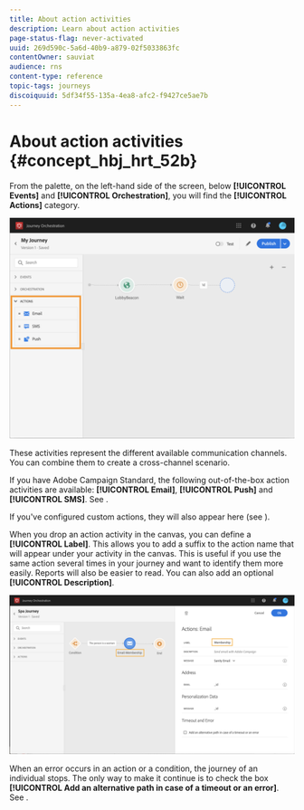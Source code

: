 ```yaml
---
title: About action activities
description: Learn about action activities
page-status-flag: never-activated
uuid: 269d590c-5a6d-40b9-a879-02f5033863fc
contentOwner: sauviat
audience: rns
content-type: reference
topic-tags: journeys
discoiquuid: 5df34f55-135a-4ea8-afc2-f9427ce5ae7b
---
```


# About action activities {#concept_hbj_hrt_52b}

From the palette, on the left-hand side of the screen, below **[!UICONTROL Events]** and **[!UICONTROL Orchestration]**, you will find the **[!UICONTROL Actions]** category.

![](../assets/journey58.png)

These activities represent the different available communication channels. You can combine them to create a cross-channel scenario. 

If you have Adobe Campaign Standard, the following out-of-the-box action activities are available: **[!UICONTROL Email]**, **[!UICONTROL Push]** and **[!UICONTROL SMS]**. See [](../building-journeys/using-adobe-campaign-actions.md). 

If you've configured custom actions, they will also appear here (see [](../building-journeys/using-custom-actions.md)).

When you drop an action activity in the canvas, you can define a **[!UICONTROL Label]**. This allows you to add a suffix to the action name that will appear under your activity in the canvas. This is useful if you use the same action several times in your journey and want to identify them more easily. Reports will also be easier to read. You can also add an optional **[!UICONTROL Description]**.

![](../assets/journey59bis.png)

When an error occurs in an action or a condition, the journey of an individual stops. The only way to make it continue is to check the box **[!UICONTROL Add an alternative path in case of a timeout or an error]**. See [](../building-journeys/using-the-journey-designer.md#paths).
